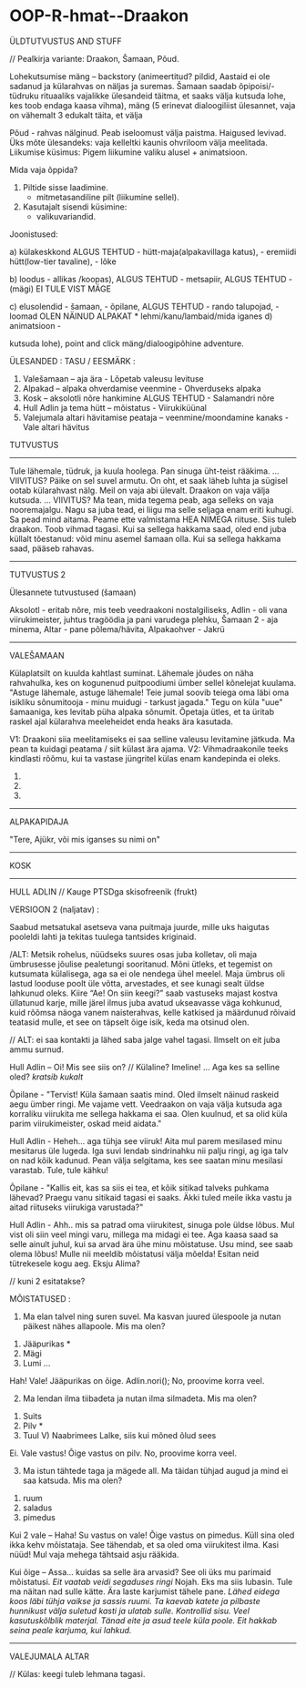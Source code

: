 # OOP-R-hmat--Draakon

	
ÜLDTUTVUSTUS AND STUFF

// Pealkirja variante: Draakon, Šamaan, Põud.

Lohekutsumise mäng – backstory (animeertitud? pildid, Aastaid ei ole sadanud ja külarahvas on näljas ja suremas. Šamaan saadab õpipoisi/-tüdruku rituaaliks vajalikke 
ülesandeid täitma, et saaks välja kutsuda lohe, kes toob endaga kaasa vihma), mäng (5 erinevat dialoogiliist ülesannet, vaja on vähemalt 3 edukalt täita, et välja

Põud - rahvas nälginud. Peab iseloomust välja paistma. Haigused levivad.
Üks mõte ülesandeks: vaja kelleltki kaunis ohvriloom välja meelitada.
Liikumise küsimus: Pigem liikumine valiku alusel + animatsioon.

Mida vaja õppida?
1) Piltide sisse laadimine.
	- mitmetasandiline pilt (liikumine sellel).
2) Kasutajalt sisendi küsimine:
	 - valikuvariandid.

Joonistused:

a) külakeskkond ALGUS TEHTUD
	- hütt-maja(alpakavillaga katus),
	- eremiidi hütt(low-tier tavaline),
	- lõke

b) loodus
	- allikas /koopas), ALGUS TEHTUD
	- metsapiir, ALGUS TEHTUD
	- (mägi) EI TULE VIST MÄGE
	
c) elusolendid
	- šamaan,
	- õpilane, ALGUS TEHTUD
	- rando talupojad,
	- loomad OLEN NÄINUD ALPAKAT
		* lehmi/kanu/lambaid/mida iganes
d) animatsioon
	- 

kutsuda lohe), point and click mäng/dialoogipõhine adventure.

ÜLESANDED :                                                                                                 TASU / EESMÄRK : 

1)	Valešamaan – aja ära	                                                                                - Lõpetab valeusu levituse
2)	Alpakad – alpaka ohverdamise veenmine                                                                   - Ohverduseks alpaka
3)	Kosk – aksolotli nõre hankimine ALGUS TEHTUD                                                            - Salamandri nõre
4)	Hull Adlin ja tema hütt – mõistatus                                                                     - Viirukiküünal
5)	Valejumala altari hävitamise peataja –  veenmine/moondamine kanaks                                      - Vale altari hävitus


TUTVUSTUS

--------------------------------------------------------------------------------------------------------------------------------------------------------------------

Tule lähemale, tüdruk, ja kuula hoolega.
Pan sinuga üht-teist rääkima.
... VIIVITUS?
Päike on sel suvel armutu.
On oht, et saak läheb luhta ja sügisel ootab külarahvast nälg.
Meil on vaja abi ülevalt. 
Draakon on vaja välja kutsuda.
... VIIVITUS?
Ma tean, mida tegema peab, aga selleks on vaja nooremajalgu.
Nagu sa juba tead, ei liigu ma selle seljaga enam eriti kuhugi.
Sa pead mind aitama.
Peame ette valmistama HEA NIMEGA riituse.
Siis tuleb draakon. Toob vihmad tagasi.
Kui sa sellega hakkama saad, oled end juba küllalt tõestanud: võid minu asemel šamaan olla.
Kui sa sellega hakkama saad, pääseb rahavas.

--------------------------------------------------------------------------------------------------------------------------------------------------------------------

TUTVUSTUS 2

Ülesannete tutvustused (šamaan)

Aksolotl - eritab nõre, mis teeb veedraakoni nostalgiliseks,
Adlin - oli vana viirukimeister, juhtus tragöödia ja pani varudega plehku,
Šamaan 2 - aja minema,
Altar - pane põlema/hävita,
Alpakaohver - Jakrü

--------------------------------------------------------------------------------------------------------------------------------------------------------------------

VALEŠAMAAN

Külaplatsilt on kuulda kahtlast suminat. Lähemale jõudes on näha rahvahulka, kes on kogunenud puitpoodiumi ümber sellel kõnelejat kuulama. "Astuge lähemale, astuge lähemale! Teie jumal soovib teiega oma  läbi oma isikliku sõnumitooja - minu muidugi - tarkust jagada." Tegu on küla "uue" šamaaniga, kes levitab püha alpaka sõnumit. Õpetaja ütles, et ta üritab raskel ajal külarahva meeleheidet enda heaks ära kasutada. 


V1: Draakoni siia meelitamiseks ei saa selline valeusu levitamine jätkuda. Ma pean ta kuidagi peatama / siit külast ära ajama.
V2: Vihmadraakonile teeks kindlasti rõõmu, kui ta vastase jüngritel külas enam kandepinda ei oleks.

1)
2)
3)


--------------------------------------------------------------------------------------------------------------------------------------------------------------------

ALPAKAPIDAJA

"Tere, Ajükr, või mis iganses su nimi on"

--------------------------------------------------------------------------------------------------------------------------------------------------------------------

KOSK

--------------------------------------------------------------------------------------------------------------------------------------------------------------------

HULL ADLIN // Kauge PTSDga skisofreenik (frukt)

VERSIOON 2 (naljatav) : 

Saabud metsatukal asetseva vana puitmaja juurde, mille uks haigutas pooleldi lahti ja tekitas tuulega tantsides kriginaid. 

/ALT: Metsik rohelus, nüüdseks suures osas juba kolletav, oli maja ümbrusesse jõulise pealetungi sooritanud. Mõni ütleks, et tegemist on kutsumata külalisega, aga sa ei ole nendega ühel meelel.
Maja ümbrus oli lastud looduse poolt üle võtta, arvestades, et see kunagi sealt üldse lahkunud oleks. Kiire “Ae! On siin keegi?” saab vastuseks majast kostva üllatunud karje, mille järel ilmus juba 
avatud ukseavasse väga kohkunud, kuid rõõmsa näoga vanem naisterahvas, kelle katkised ja määrdunud rõivaid teatasid mulle, et see on täpselt õige isik, keda ma otsinud 
olen.

// ALT: ei saa kontakti ja lähed saba jalge vahel tagasi. Ilmselt on eit juba ammu surnud.

Hull Adlin – Oi! Mis see siis on? // Külaline? Imeline! ... Aga kes sa selline oled? *kratsib kukalt*

Õpilane - "Tervist! Küla šamaan saatis mind. Oled ilmselt näinud raskeid aegu ümber ringi. Me vajame vett. Veedraakon on vaja välja kutsuda aga korraliku viirukita me sellega hakkama ei saa. Olen kuulnud, et sa olid küla parim viirukimeister, oskad meid aidata." 

Hull Adlin -  Heheh... aga tühja see viiruk! Aita mul parem mesilased minu mesitarus üle lugeda. Iga suvi lendab sindrinahku nii palju ringi, ag iga talv on nad kõik kadunud. Pean välja selgitama, kes see saatan minu mesilasi varastab. Tule, tule kähku! 

Õpilane - "Kallis eit, kas sa siis ei tea, et kõik sitikad talveks puhkama lähevad? Praegu vanu sitikaid tagasi ei saaks. Äkki tuled meile ikka vastu ja aitad riituseks viirukiga varustada?"

Hull Adlin -  Ahh.. mis sa patrad oma viirukitest, sinuga pole üldse lõbus. Mul vist oli siin veel mingi varu, millega ma midagi ei tee. Aga kaasa saad sa selle ainult juhul, kui sa arvad ära ühe minu mõistatuse. Usu mind, see saab olema lõbus! Mulle nii meeldib mõistatusi välja mõelda! Esitan neid tütrekesele kogu aeg. Eksju Alima?

// kuni 2 esitatakse?

MÕISTATUSED : 

1.	Ma elan talvel ning suren suvel. Ma kasvan juured ülespoole ja nutan päikest nähes allapoole. Mis ma olen?

1) Jääpurikas *
2) Mägi
3) Lumi
...

Hah! Vale! Jääpurikas on õige. Adlin.nori(); No, proovime korra veel.

2.	Ma lendan ilma tiibadeta ja nutan ilma silmadeta. Mis ma olen?

1) Suits
2) Pilv *
3) Tuul
V) Naabrimees Lalke, siis kui mõned õlud sees

Ei. Vale vastus! Õige vastus on pilv. No, proovime korra veel.

3.	Ma istun tähtede taga ja mägede all. Ma täidan tühjad augud ja mind ei saa katsuda. Mis ma olen?

1) ruum
2) saladus
3) pimedus

Kui 2 vale – Haha! Su vastus on vale! Õige vastus on pimedus. Küll sina oled ikka kehv mõistataja. See tähendab, et sa oled oma viirukitest ilma. Kasi nüüd! Mul vaja mehega tähtsaid asju rääkida.

Kui õige – Assa... kuidas sa selle ära arvasid? See oli üks mu parimaid mõistatusi.
*Eit vaatab veidi segaduses ringi* Nojah. Eks ma siis lubasin. Tule ma näitan nad sulle kätte. Ära laste karjumist tähele pane.
*Lähed eidega koos läbi tühja vaikse ja sassis ruumi. Ta kaevab katete ja pilbaste hunnikust välja suletud kasti ja ulatab sulle. Kontrollid sisu. Veel kasutuskõlblik materjal. Tänad eite ja asud teele küla poole. Eit hakkab seina peale karjuma, kui lahkud.*

--------------------------------------------------------------------------------------------------------------------------------------------------------------------

VALEJUMALA ALTAR

// Külas: keegi tuleb lehmana tagasi.
